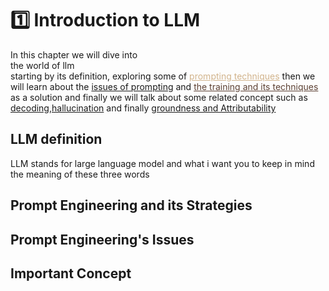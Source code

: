 
# 1️⃣ Introduction to LLM
<link rel="stylesheet" href="../css/style.css">
In this chapter we will dive into <div class="underline">the world of llm</div> starting by its definition, exploring  some of <u style="color:#D2B48C">prompting techniques</u> then we will learn about the <u >issues of prompting</u>
and  <u style = "color:#5C4033">the training and its techniques</u> as a solution and finally  we will talk about  some related concept such as <u>decoding</u>,<u>hallucination</u> and finally <u>groundness and Attributability</u>

## LLM definition 
LLM stands for large language model and what i want you to keep in mind the meaning of  these three words


## Prompt Engineering and its Strategies

## Prompt Engineering's Issues

## Important Concept 
